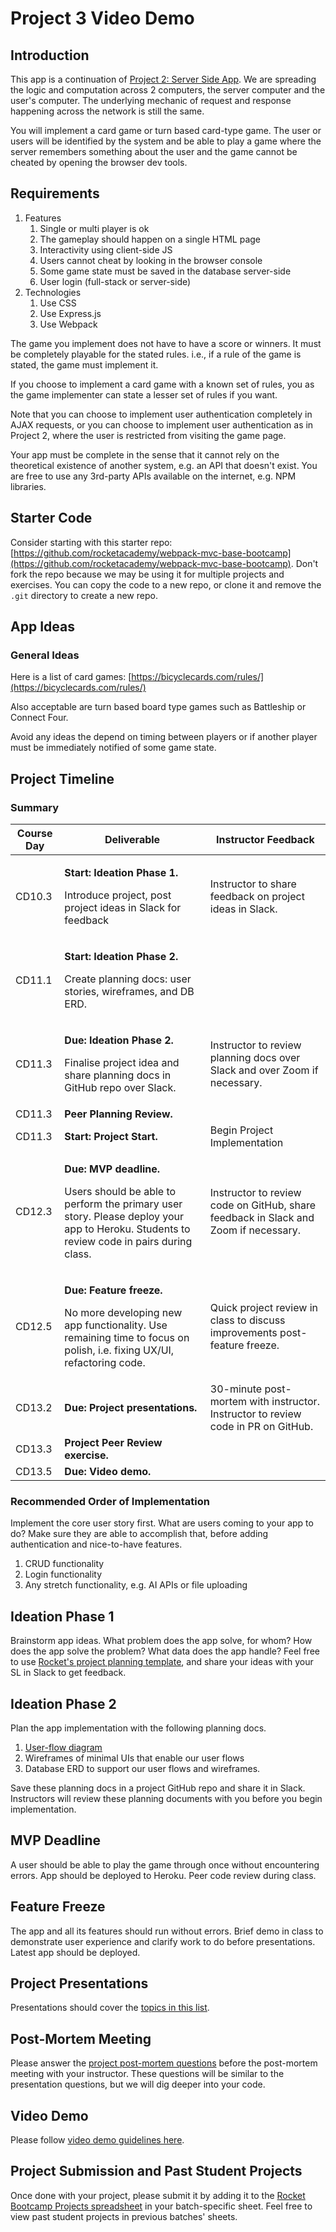 # Project 3 Video Demo

## Introduction

This app is a continuation of [Project 2: Server Side App](../../../Module3/day10/postclass/project-2-server-side-app.md). We are spreading the logic and computation across 2 computers, the server computer and the user's computer. The underlying mechanic of request and response happening across the network is still the same.

You will implement a card game or turn based card-type game. The user or users will be identified by the system and be able to play a game where the server remembers something about the user and the game cannot be cheated by opening the browser dev tools.

## Requirements

1. Features
   1. Single or multi player is ok
   2. The gameplay should happen on a single HTML page
   3. Interactivity using client-side JS
   4. Users cannot cheat by looking in the browser console
   5. Some game state must be saved in the database server-side
   6. User login (full-stack or server-side)
2. Technologies
   1. Use CSS
   2. Use Express.js
   3. Use Webpack

The game you implement does not have to have a score or winners. It must be completely playable for the stated rules. i.e., if a rule of the game is stated, the game must implement it.

If you choose to implement a card game with a known set of rules, you as the game implementer can state a lesser set of rules if you want.

Note that you can choose to implement user authentication completely in AJAX requests, or you can choose to implement user authentication as in Project 2, where the user is restricted from visiting the game page.

Your app must be complete in the sense that it cannot rely on the theoretical existence of another system, e.g. an API that doesn't exist. You are free to use any 3rd-party APIs available on the internet, e.g. NPM libraries.

## Starter Code

Consider starting with this starter repo: [https://github.com/rocketacademy/webpack-mvc-base-bootcamp](https://github.com/rocketacademy/webpack-mvc-base-bootcamp). Don't fork the repo because we may be using it for multiple projects and exercises. You can copy the code to a new repo, or clone it and remove the `.git` directory to create a new repo.

## App Ideas

### General Ideas

Here is a list of card games: [https://bicyclecards.com/rules/](https://bicyclecards.com/rules/)

Also acceptable are turn based board type games such as Battleship or Connect Four.

Avoid any ideas the depend on timing between players or if another player must be immediately notified of some game state.

## Project Timeline

### Summary

| Course Day | Deliverable                                                                                                                                                                               | Instructor Feedback                                                                 |
| ---------- | ----------------------------------------------------------------------------------------------------------------------------------------------------------------------------------------- | ----------------------------------------------------------------------------------- |
| CD10.3     | <p><strong>Start: Ideation Phase 1.</strong></p><p>Introduce project, post project ideas in Slack for feedback</p>                                                                        | Instructor to share feedback on project ideas in Slack.                             |
| CD11.1     | <p><strong>Start: Ideation Phase 2.</strong></p><p>Create planning docs: user stories, wireframes, and DB ERD.</p>                                                                        |                                                                                     |
| CD11.3     | <p><strong>Due: Ideation Phase 2.</strong></p><p>Finalise project idea and share planning docs in GitHub repo over Slack.</p>                                                             | Instructor to review planning docs over Slack and over Zoom if necessary.           |
| CD11.3     | **Peer Planning Review.**                                                                                                                                                                 |                                                                                     |
| CD11.3     | **Start: Project Start.**                                                                                                                                                                 | Begin Project Implementation                                                        |
| CD12.3     | <p><strong>Due: MVP deadline.</strong></p><p>Users should be able to perform the primary user story. Please deploy your app to Heroku. Students to review code in pairs during class.</p> | Instructor to review code on GitHub, share feedback in Slack and Zoom if necessary. |
| CD12.5     | <p><strong>Due: Feature freeze.</strong></p><p>No more developing new app functionality. Use remaining time to focus on polish, i.e. fixing UX/UI, refactoring code.</p>                  | Quick project review in class to discuss improvements post-feature freeze.          |
| CD13.2     | **Due: Project presentations.**                                                                                                                                                           | 30-minute post-mortem with instructor. Instructor to review code in PR on GitHub.   |
| CD13.3     | **Project Peer Review exercise.**                                                                                                                                                         |                                                                                     |
| CD13.5     | **Due: Video demo.**                                                                                                                                                                      |                                                                                     |

### Recommended Order of Implementation

Implement the core user story first. What are users coming to your app to do? Make sure they are able to accomplish that, before adding authentication and nice-to-have features.

1. CRUD functionality
2. Login functionality
3. Any stretch functionality, e.g. AI APIs or file uploading

## Ideation Phase 1

Brainstorm app ideas. What problem does the app solve, for whom? How does the app solve the problem? What data does the app handle? Feel free to use [Rocket's project planning template](https://docs.google.com/document/d/1klyi92bVHUKjxgD\_Saou\_u6yoEZFbzkvbttj2izh8xg/edit?usp=sharing), and share your ideas with your SL in Slack to get feedback.

## Ideation Phase 2

Plan the app implementation with the following planning docs.

1. [User-flow diagram](https://careerfoundry.com/en/blog/ux-design/what-are-user-flows/)
2. Wireframes of minimal UIs that enable our user flows
3. Database ERD to support our user flows and wireframes.

Save these planning docs in a project GitHub repo and share it in Slack. Instructors will review these planning documents with you before you begin implementation.

## MVP Deadline

A user should be able to play the game through once without encountering errors. App should be deployed to Heroku. Peer code review during class.

## Feature Freeze

The app and all its features should run without errors. Brief demo in class to demonstrate user experience and clarify work to do before presentations. Latest app should be deployed.

## Project Presentations

Presentations should cover the [topics in this list](../../../Module3/day10/course-logistics/course-methodology.md#project-presentations).

## Post-Mortem Meeting

Please answer the [project post-mortem questions](../../../Module3/day10/course-logistics/course-methodology.md#project-post-mortem-meeting) before the post-mortem meeting with your instructor. These questions will be similar to the presentation questions, but we will dig deeper into your code.

## Video Demo

Please follow [video demo guidelines here](../../../Module3/day10/course-logistics/course-methodology.md#project-videos).

## Project Submission and Past Student Projects

Once done with your project, please submit it by adding it to the [Rocket Bootcamp Projects spreadsheet](https://docs.google.com/spreadsheets/d/1YZ39naj5E6mNNkQ1akR\_FgeFO\_kM6aWCAr8zqrFOkt4/edit?usp=sharing) in your batch-specific sheet. Feel free to view past student projects in previous batches' sheets.
